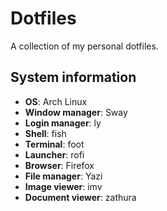 # Dotfiles

A collection of my personal dotfiles.

## System information

* **OS**: Arch Linux
* **Window manager**: Sway
* **Login manager**: ly
* **Shell**: fish
* **Terminal**: foot
* **Launcher**: rofi
* **Browser**: Firefox
* **File manager**: Yazi
* **Image viewer**: imv
* **Document viewer**: zathura
